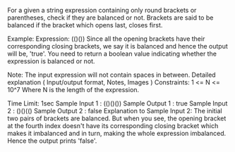 For a given a string expression containing only round brackets or parentheses, check if they are balanced or not. Brackets are said to be balanced if the bracket which opens last, closes first.



Example:
Expression: (()())
Since all the opening brackets have their corresponding closing brackets, we say it is balanced and hence the output will be, 'true'.
You need to return a boolean value indicating whether the expression is balanced or not.

Note:
The input expression will not contain spaces in between.
Detailed explanation ( Input/output format, Notes, Images )
Constraints:
1 <= N <= 10^7
 Where N is the length of the expression.

Time Limit: 1sec
Sample Input 1 :
(()()())
Sample Output 1 :
true
Sample Input 2 :
()()(()
Sample Output 2 :
false
Explanation to Sample Input 2:
The initial two pairs of brackets are balanced. But when you see, the opening bracket at the fourth index doesn't have its corresponding closing bracket which makes it imbalanced and in turn, making the whole expression imbalanced. Hence the output prints 'false'.


